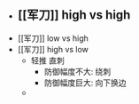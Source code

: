 - [[军刀]] high vs high
	-
- [[军刀]] low vs high
- [[军刀]] high vs low
	- 轻推 直刺
		- 防御幅度不大: 绕刺
		- 防御幅度巨大: 向下换边
	-